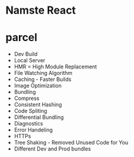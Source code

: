 # Namste React

# parcel
- Dev Build
- Local Server 
- HMR = High Module Replacement 
- File Watching Algorithm 
- Caching - Faster Builds 
- Image Optimization 
- Bundling 
- Compress 
- Consistent Hashing 
- Code Spliting 
- Differential Bundling 
- Diagnostics 
- Error Handeling 
- HTTPs
- Tree Shaking - Removed Unused Code for You
- Different Dev and Prod bundles
